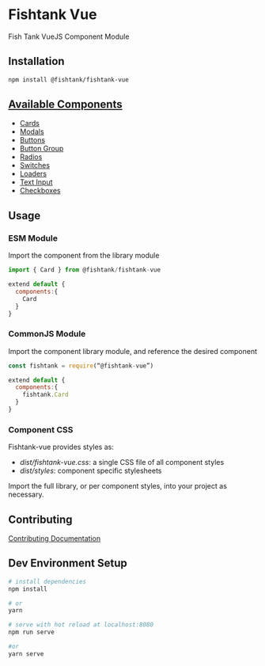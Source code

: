 # Fishtank Vue

Fish Tank VueJS Component Module

## Installation

``` sh
npm install @fishtank/fishtank-vue
```

## [Available Components](src/components/Readme.md)

* [Cards](src/components/Card.md)
* [Modals](src/components/Modals.md)
* [Buttons](src/components/Buttons.md)
* [Button Group](src/components/ButtonGroup.md)
* [Radios](src/components/Radios.md)
* [Switches](src/components/Switches.md)
* [Loaders](src/components/Loaders.md)
* [Text Input](src/components/InputText.md)
* [Checkboxes](src/components/Checkboxes.md)

## Usage

### ESM Module

Import the component from the library module
``` js
import { Card } from @fishtank/fishtank-vue

extend default {
  components:{
    Card
  }
}
```
### CommonJS Module
Import the component library module, and reference the desired component

``` js
const fishtank = require(“@fishtank-vue”)

extend default {
  components:{
    fishtank.Card
  }
}
```

### Component CSS

Fishtank-vue provides styles as:
  * _dist/fishtank-vue.css_: a single CSS file of all component styles
  * _dist/styles_: component specific stylesheets

Import the full library, or per component styles, into your project as necessary.

## Contributing

[Contributing Documentation](.github/CONTRIBUTING.md)

## Dev Environment Setup

``` bash
# install dependencies
npm install

# or
yarn

# serve with hot reload at localhost:8080
npm run serve 

#or
yarn serve
```
